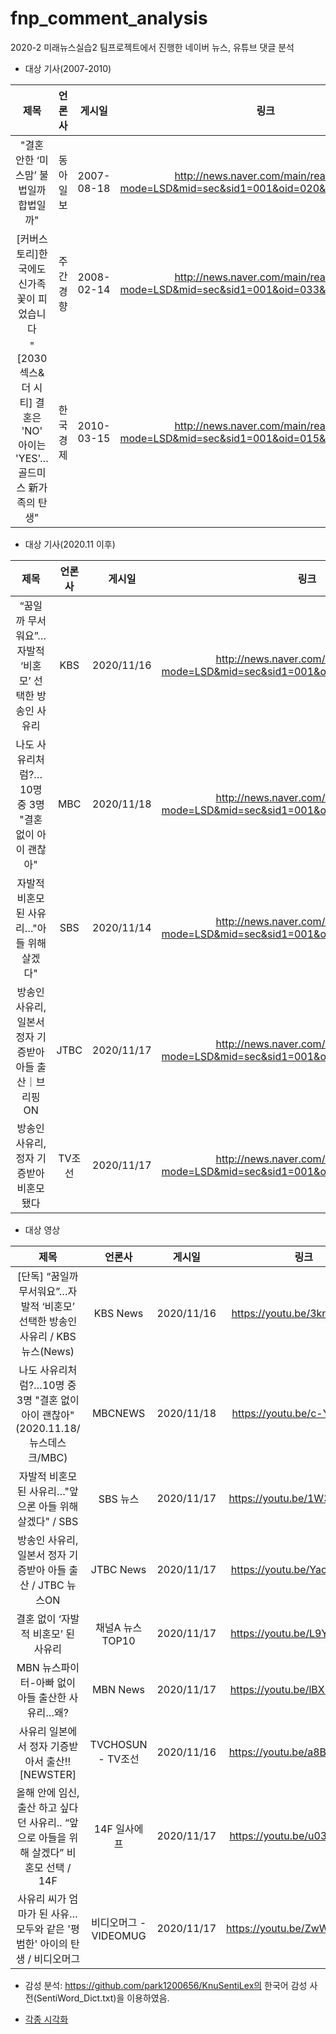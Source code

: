 # fnp_comment_analysis
2020-2 미래뉴스실습2 팀프로젝트에서 진행한 네이버 뉴스, 유튜브 댓글 분석

* 대상 기사(2007-2010)

|제목|언론사|게시일|링크|
|:---:|:---:|:---:|:---:|
|"결혼 안한 ‘미스맘’ 불법일까 합법일까"|동아일보|2007-08-18|http://news.naver.com/main/read.nhn?mode=LSD&mid=sec&sid1=001&oid=020&aid=0000421134||
|[커버스토리]한국에도 신가족 꽃이 피었습니다|주간경향|2008-02-14|http://news.naver.com/main/read.nhn?mode=LSD&mid=sec&sid1=001&oid=033&aid=0000013500||
|"[2030 섹스& 더 시티] 결혼은 'NO' 아이는 'YES'…골드미스 新가족의 탄생"|한국경제|2010-03-15|http://news.naver.com/main/read.nhn?mode=LSD&mid=sec&sid1=001&oid=015&aid=0002204997||

* 대상 기사(2020.11 이후)

|제목|언론사|게시일|링크|
|:---:|:---:|:---:|:---:|
|“꿈일까 무서워요”…자발적 ‘비혼모’ 선택한 방송인 사유리|KBS|2020/11/16|http://news.naver.com/main/read.nhn?mode=LSD&mid=sec&sid1=001&oid=056&aid=0010935228||
|나도 사유리처럼?…10명 중 3명 "결혼 없이 아이 괜찮아"|MBC|2020/11/18|http://news.naver.com/main/read.nhn?mode=LSD&mid=sec&sid1=001&oid=214&aid=0001080473||
|자발적 비혼모 된 사유리…"아들 위해 살겠다"|SBS|2020/11/14|http://news.naver.com/main/read.nhn?mode=LSD&mid=sec&sid1=001&oid=055&aid=0000855199||
|방송인 사유리, 일본서 정자 기증받아 아들 출산｜브리핑ON|JTBC|2020/11/17|http://news.naver.com/main/read.nhn?mode=LSD&mid=sec&sid1=001&oid=437&aid=0000252393||
|방송인 사유리, 정자 기증받아 비혼모 됐다|TV조선|2020/11/17|http://news.naver.com/main/read.nhn?mode=LSD&mid=sec&sid1=001&oid=448&aid=0000311405||

* 대상 영상

|제목|언론사|게시일|링크|
|:---:|:---:|:---:|:---:|
|[단독] “꿈일까 무서워요”…자발적 ‘비혼모’ 선택한 방송인 사유리 / KBS뉴스(News)|KBS News|2020/11/16|https://youtu.be/3knxXzKhyn8||
|나도 사유리처럼?…10명 중 3명 "결혼 없이 아이 괜찮아" (2020.11.18/뉴스데스크/MBC)|MBCNEWS|2020/11/18|https://youtu.be/c-YBL-ELTTs||
|자발적 비혼모 된 사유리…"앞으론 아들 위해 살겠다" / SBS|SBS 뉴스|2020/11/17|https://youtu.be/1W3CGR2rxFo||
|방송인 사유리, 일본서 정자 기증받아 아들 출산 / JTBC 뉴스ON|JTBC News|2020/11/17|	https://youtu.be/YaogeTepYGQ||
|결혼 없이 ‘자발적 비혼모’ 된 사유리|채널A 뉴스TOP10|2020/11/17|https://youtu.be/L9YvKc8Sgng||
|MBN 뉴스파이터-아빠 없이 아들 출산한 사유리…왜?|MBN News|2020/11/17|https://youtu.be/lBXmoVWthh0||
|사유리 일본에서 정자 기증받아서 출산!! [NEWSTER]|TVCHOSUN - TV조선|2020/11/16|https://youtu.be/a8BdpUV-X7A||
|올해 안에 임신, 출산 하고 싶다던 사유리.. “앞으로 아들을 위해 살겠다” 비혼모 선택 / 14F|14F 일사에프|2020/11/17|https://youtu.be/u032pDhYkBU||
|사유리 씨가 엄마가 된 사유…모두와 같은 '평범한' 아이의 탄생 / 비디오머그|비디오머그 - VIDEOMUG|2020/11/17|https://youtu.be/ZwW6vU03hCY||


* 감성 분석: https://github.com/park1200656/KnuSentiLex의 한국어 감성 사전(SentiWord_Dict.txt)을 이용하였음.

* [각종 시각화](https://public.tableau.com/views/analysis_16075010860130/sheet1?:language=ko&:retry=yes&:display_count=y&:origin=viz_share_link "감성 비율 시각화, 긍정 및 부정 키워드 등 시각화")
